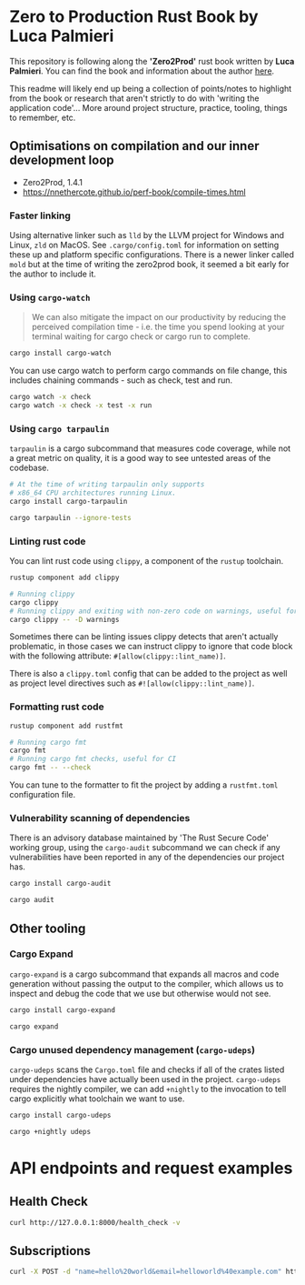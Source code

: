 # Zero to Production Rust Book by Luca Palmieri

<!-- Current Commit @ < 4.5.10 -->

This repository is following along the **'Zero2Prod'** rust book written by **Luca Palmieri**. You can find the book and information about the author [here](https://www.zero2prod.com/).

This readme will likely end up being a collection of points/notes to highlight from the book or research that aren't strictly to do with 'writing the application code'... More around project structure, practice, tooling, things to remember, etc.

## Optimisations on compilation and our inner development loop

- Zero2Prod, 1.4.1
- https://nnethercote.github.io/perf-book/compile-times.html

### Faster linking

Using alternative linker such as `lld` by the LLVM project for Windows and Linux, `zld` on MacOS. See `.cargo/config.toml` for information on setting these up and platform specific configurations. There is a newer linker called `mold` but at the time of writing the zero2prod book, it seemed a bit early for the author to include it.

<!-- TODO: Check out `mold` -->

### Using `cargo-watch`

> We can also mitigate the impact on our productivity by reducing the perceived compilation time - i.e. the
time you spend looking at your terminal waiting for cargo check or cargo run to complete.

```sh
cargo install cargo-watch
```

You can use cargo watch to perform cargo commands on file change, this includes chaining commands - such as check, test and run.

```sh
cargo watch -x check
cargo watch -x check -x test -x run
```

### Using `cargo tarpaulin`

`tarpaulin` is a cargo subcommand that measures code coverage, while not a great metric on quality, it is a good way to see untested areas of the codebase.

```sh
# At the time of writing tarpaulin only supports
# x86_64 CPU architectures running Linux.
cargo install cargo-tarpaulin
```

```sh
cargo tarpaulin --ignore-tests
```

### Linting rust code

You can lint rust code using `clippy`, a component of the `rustup` toolchain.

```sh
rustup component add clippy
```

```sh
# Running clippy
cargo clippy
# Running clippy and exiting with non-zero code on warnings, useful for CI
cargo clippy -- -D warnings
```

Sometimes there can be linting issues clippy detects that aren't actually problematic, in those cases we can instruct clippy to ignore that code block with the following attribute: `#[allow(clippy::lint_name)]`.

There is also a `clippy.toml` config that can be added to the project as well as project level directives such as `#![allow(clippy::lint_name)]`.


### Formatting rust code

```sh
rustup component add rustfmt
```

```sh
# Running cargo fmt
cargo fmt
# Running cargo fmt checks, useful for CI
cargo fmt -- --check
```

You can tune to the formatter to fit the project by adding a `rustfmt.toml` configuration file.

### Vulnerability scanning of dependencies

There is an advisory database maintained by 'The Rust Secure Code' working group, using the `cargo-audit` subcommand we can check if any vulnerabilities have been reported in any of the dependencies our project has.

```sh
cargo install cargo-audit
```

```sh
cargo audit
```

## Other tooling

### Cargo Expand

`cargo-expand` is a cargo subcommand that expands all macros and code generation without passing the output to the compiler, which allows us to inspect and debug the code that we use but otherwise would not see.

```sh
cargo install cargo-expand

cargo expand
```

### Cargo unused dependency management (`cargo-udeps`)

`cargo-udeps` scans the `Cargo.toml` file and checks if all of the crates listed under dependencies have actually been used in the project. `cargo-udeps` requires the nightly compiler, we can add `+nightly` to the invocation to tell cargo explicitly what toolchain we want to use.

```sh
cargo install cargo-udeps

cargo +nightly udeps
```

# API endpoints and request examples

## Health Check

```sh
curl http://127.0.0.1:8000/health_check -v
```

## Subscriptions

```sh
curl -X POST -d "name=hello%20world&email=helloworld%40example.com" http://127.0.0.1:8000/subscriptions
```
